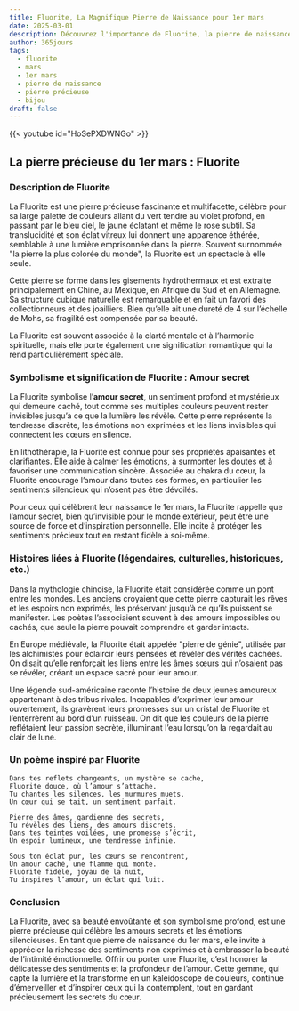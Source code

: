 ```yaml
---
title: Fluorite, La Magnifique Pierre de Naissance pour 1er mars
date: 2025-03-01
description: Découvrez l'importance de Fluorite, la pierre de naissance du 1er mars qui symbolise Amour secret. Laissez sa beauté et sa signification illuminer votre journée.
author: 365jours
tags:
  - fluorite
  - mars
  - 1er mars
  - pierre de naissance
  - pierre précieuse
  - bijou
draft: false
---
```


{{< youtube id="HoSePXDWNGo" >}}

## La pierre précieuse du 1er mars : Fluorite

### Description de Fluorite

La Fluorite est une pierre précieuse fascinante et multifacette, célèbre pour sa large palette de couleurs allant du vert tendre au violet profond, en passant par le bleu ciel, le jaune éclatant et même le rose subtil. Sa translucidité et son éclat vitreux lui donnent une apparence éthérée, semblable à une lumière emprisonnée dans la pierre. Souvent surnommée "la pierre la plus colorée du monde", la Fluorite est un spectacle à elle seule.

Cette pierre se forme dans les gisements hydrothermaux et est extraite principalement en Chine, au Mexique, en Afrique du Sud et en Allemagne. Sa structure cubique naturelle est remarquable et en fait un favori des collectionneurs et des joailliers. Bien qu’elle ait une dureté de 4 sur l’échelle de Mohs, sa fragilité est compensée par sa beauté.

La Fluorite est souvent associée à la clarté mentale et à l’harmonie spirituelle, mais elle porte également une signification romantique qui la rend particulièrement spéciale.

### Symbolisme et signification de Fluorite : Amour secret

La Fluorite symbolise l’**amour secret**, un sentiment profond et mystérieux qui demeure caché, tout comme ses multiples couleurs peuvent rester invisibles jusqu’à ce que la lumière les révèle. Cette pierre représente la tendresse discrète, les émotions non exprimées et les liens invisibles qui connectent les cœurs en silence.

En lithothérapie, la Fluorite est connue pour ses propriétés apaisantes et clarifiantes. Elle aide à calmer les émotions, à surmonter les doutes et à favoriser une communication sincère. Associée au chakra du cœur, la Fluorite encourage l’amour dans toutes ses formes, en particulier les sentiments silencieux qui n’osent pas être dévoilés.

Pour ceux qui célèbrent leur naissance le 1er mars, la Fluorite rappelle que l’amour secret, bien qu’invisible pour le monde extérieur, peut être une source de force et d’inspiration personnelle. Elle incite à protéger les sentiments précieux tout en restant fidèle à soi-même.

### Histoires liées à Fluorite (légendaires, culturelles, historiques, etc.)

Dans la mythologie chinoise, la Fluorite était considérée comme un pont entre les mondes. Les anciens croyaient que cette pierre capturait les rêves et les espoirs non exprimés, les préservant jusqu’à ce qu’ils puissent se manifester. Les poètes l’associaient souvent à des amours impossibles ou cachés, que seule la pierre pouvait comprendre et garder intacts.

En Europe médiévale, la Fluorite était appelée "pierre de génie", utilisée par les alchimistes pour éclaircir leurs pensées et révéler des vérités cachées. On disait qu’elle renforçait les liens entre les âmes sœurs qui n’osaient pas se révéler, créant un espace sacré pour leur amour.

Une légende sud-américaine raconte l’histoire de deux jeunes amoureux appartenant à des tribus rivales. Incapables d’exprimer leur amour ouvertement, ils gravèrent leurs promesses sur un cristal de Fluorite et l’enterrèrent au bord d’un ruisseau. On dit que les couleurs de la pierre reflétaient leur passion secrète, illuminant l’eau lorsqu’on la regardait au clair de lune.

### Un poème inspiré par Fluorite

```
Dans tes reflets changeants, un mystère se cache,  
Fluorite douce, où l’amour s’attache.  
Tu chantes les silences, les murmures muets,  
Un cœur qui se tait, un sentiment parfait.

Pierre des âmes, gardienne des secrets,  
Tu révèles des liens, des amours discrets.  
Dans tes teintes voilées, une promesse s’écrit,  
Un espoir lumineux, une tendresse infinie.

Sous ton éclat pur, les cœurs se rencontrent,  
Un amour caché, une flamme qui monte.  
Fluorite fidèle, joyau de la nuit,  
Tu inspires l’amour, un éclat qui luit.  
```

### Conclusion

La Fluorite, avec sa beauté envoûtante et son symbolisme profond, est une pierre précieuse qui célèbre les amours secrets et les émotions silencieuses. En tant que pierre de naissance du 1er mars, elle invite à apprécier la richesse des sentiments non exprimés et à embrasser la beauté de l’intimité émotionnelle. Offrir ou porter une Fluorite, c’est honorer la délicatesse des sentiments et la profondeur de l’amour. Cette gemme, qui capte la lumière et la transforme en un kaléidoscope de couleurs, continue d’émerveiller et d’inspirer ceux qui la contemplent, tout en gardant précieusement les secrets du cœur.